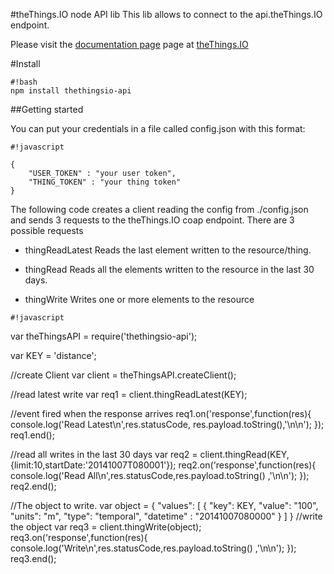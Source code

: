 #theThings.IO node API lib
This lib allows to connect to the api.theThings.IO endpoint.

Please visit the [documentation page](https://developers.thethings.io) page at [theThings.IO](https://thethings.io)


#Install
```
#!bash
npm install thethingsio-api
```

##Getting started

You can put your credentials in a file called config.json with this format:

```
#!javascript

{
    "USER_TOKEN" : "your user token",
    "THING_TOKEN" : "your thing token"
}
```

The following code creates a client reading the config from ./config.json and sends 3 requests to the theThings.IO
 coap endpoint. There are 3 possible requests

  * thingReadLatest Reads the last element written to the resource/thing.

  * thingRead Reads all the elements written to the resource in the last 30 days.

  * thingWrite Writes one or more elements to the resource

```
#!javascript
```
var theThingsAPI = require('thethingsio-api');

var KEY = 'distance';

//create Client
var client = theThingsAPI.createClient();

//read latest write
var req1 = client.thingReadLatest(KEY);

//event fired when the response arrives
req1.on('response',function(res){
    console.log('Read Latest\n',res.statusCode, res.payload.toString(),'\n\n');
});
req1.end();

//read all writes in the last 30 days
var req2 = client.thingRead(KEY,{limit:10,startDate:'20141007T080001'});
req2.on('response',function(res){
    console.log('Read All\n',res.statusCode,res.payload.toString() ,'\n\n');
});
req2.end();

//The object to write.
var object = {
    "values":
        [
            {
                "key": KEY,
                "value": "100",
                "units": "m",
                "type": "temporal",
                "datetime" : "20141007080000"
            }
        ]
}
//write the object
var req3 = client.thingWrite(object);
req3.on('response',function(res){
    console.log('Write\n',res.statusCode,res.payload.toString() ,'\n\n');
});
req3.end();
```
